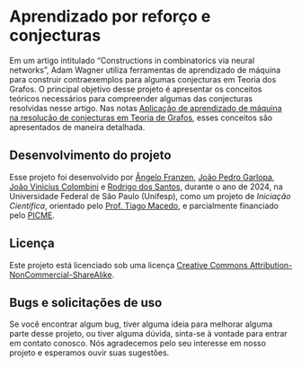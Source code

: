 # Aprendizado por reforço e conjecturas


Em um artigo intitulado “Constructions in combinatorics via neural networks”, Adam Wagner utiliza ferramentas de aprendizado de máquina para construir contraexemplos para algumas conjecturas em Teoria
dos Grafos. O principal objetivo desse projeto é apresentar os conceitos teóricos necessários para compreender algumas das conjecturas resolvidas nesse artigo. Nas notas [Aplicação de aprendizado de máquina na resolução de conjecturas em Teoria de Grafos](https://github.com/Grupo-de-Grafos-ICT-Unifesp/aprendizado-por-reforco-e-conjecturas/blob/039c746fc907dcfe4ab9411b52aa0c99f6ea46a7/Franzen%2C%20Garlopa%2C%20Colombini%2C%20dos%20Santos%20-%20Aplicacao%20de%20aprendizado%20de%20maquina%20na%20resolucao%20de%20conjecturas%20em%20Teoria%20de%20Grafos.pdf), esses conceitos são apresentados de maneira detalhada.


## Desenvolvimento do projeto

Esse projeto foi desenvolvido por [Ângelo Franzen](https://github.com/angelofranzen), [João Pedro Garlopa](https://github.com/JPEGarlopa), [João Vinicius Colombini](https://github.com/Jvfc745) e [Rodrigo dos Santos](https://github.com/Rodrigo5677), durante o ano de 2024, na Universidade Federal de São Paulo (Unifesp), como um projeto de _Iniciação Científica_, orientado pelo [Prof. Tiago Macedo](https://github.com/tiagormacedo), e parcialmente financiado pelo [PICME](https://picme.obmep.org.br).


## Licença

Este projeto está licenciado sob uma licença [Creative Commons Attribution-NonCommercial-ShareAlike](https://github.com/Grupo-de-Grafos-ICT-Unifesp/Aprendizado-por-reforco-e-Conjecturas/blob/1d74c441077e54d38e68252334a357deae0ecafd/LICENSE).


## Bugs e solicitações de uso

Se você encontrar algum bug, tiver alguma ideia para melhorar alguma parte desse projeto, ou tiver alguma dúvida, sinta-se à vontade para entrar em contato conosco.  Nós agradecemos pelo seu interesse em nosso projeto e esperamos ouvir suas sugestões.
